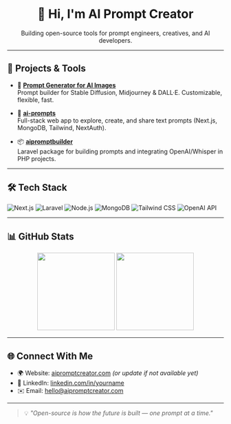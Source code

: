 <h1 align="center">👋 Hi, I'm AI Prompt Creator</h1>
<p align="center">Building open-source tools for prompt engineers, creatives, and AI developers.</p>

---

## 🚀 Projects & Tools

- 🎨 **[Prompt Generator for AI Images](https://github.com/AiPromptCreator/Prompt-Generator-for-AI-Text-to-Image-Models)**  
  Prompt builder for Stable Diffusion, Midjourney & DALL·E. Customizable, flexible, fast.

- 🔧 **[ai-prompts](https://github.com/AiPromptCreator/ai-prompts)**  
  Full-stack web app to explore, create, and share text prompts (Next.js, MongoDB, Tailwind, NextAuth).

- 📦 **[aipromptbuilder](https://github.com/AiPromptCreator/aipromptbuilder)**  
  Laravel package for building prompts and integrating OpenAI/Whisper in PHP projects.

---

## 🛠️ Tech Stack

![Next.js](https://img.shields.io/badge/Next.js-000000?style=for-the-badge&logo=nextdotjs&logoColor=white)
![Laravel](https://img.shields.io/badge/Laravel-E74430?style=for-the-badge&logo=laravel&logoColor=white)
![Node.js](https://img.shields.io/badge/Node.js-339933?style=for-the-badge&logo=nodedotjs&logoColor=white)
![MongoDB](https://img.shields.io/badge/MongoDB-4EA94B?style=for-the-badge&logo=mongodb&logoColor=white)
![Tailwind CSS](https://img.shields.io/badge/Tailwind_CSS-38B2AC?style=for-the-badge&logo=tailwind-css&logoColor=white)
![OpenAI API](https://img.shields.io/badge/OpenAI_API-412991?style=for-the-badge&logo=openai&logoColor=white)

---

## 📊 GitHub Stats

<p align="center">
  <img src="https://github-readme-stats.vercel.app/api?username=AIPromptCreator&show_icons=true&theme=radical" height="180"/>
  <img src="https://github-readme-stats.vercel.app/api/top-langs/?username=AIPromptCreator&layout=compact&theme=radical" height="180"/>
</p>

---

## 🌐 Connect With Me

- 🌍 Website: [aipromptcreator.com](https://aipromptcreator.com) *(or update if not available yet)*
- 💼 LinkedIn: [linkedin.com/in/yourname](https://linkedin.com/in/yourname)
- ✉️ Email: hello@aipromptcreator.com

---

> 💡 *"Open-source is how the future is built — one prompt at a time."*
